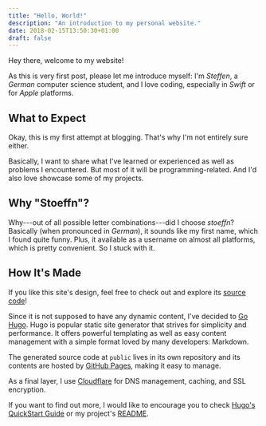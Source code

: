 ```yaml
---
title: "Hello, World!"
description: "An introduction to my personal website."
date: 2018-02-15T13:50:30+01:00
draft: false
---
```


Hey there, welcome to my website!

As this is very first post, please let me introduce myself: I'm _Steffen_, a _German_ computer science student, and I love coding, especially in _Swift_ or for _Apple_ platforms.
<!--more-->

## What to Expect

Okay, this is my first attempt at blogging. That's why I'm not entirely sure either.

Basically, I want to share what I've learned or experienced as well as problems I encountered. But most of it will be programming-related. And I'd also love showcase some of my projects.

## Why "Stoeffn"?

Why---out of all possible letter combinations---did I choose _stoeffn_? Basically (when pronounced in _German_), it sounds like my first name, which I found quite funny. Plus, it available as a username on almost all platforms, which is pretty convenient. So I stuck with it.

## How It's Made

If you like this site's design, feel free to check out and explore its [source code](https://github.com/stoeffn/stoeffn)!

Since it is not supposed to have any dynamic content, I've decided to [Go Hugo](https://gohugo.io/). Hugo is popular static site generator that strives for simplicity and performance. It offers powerful templating as well as easy content management with a simple format loved by many developers: Markdown.

The generated source code at `public` lives in its own repository and its contents are hosted by [GitHub Pages](https://pages.github.com), making it easy to manage.

As a final layer, I use [Cloudflare](https://www.cloudflare.com) for DNS management, caching, and SSL encryption.

If you want to find out more, I would like to encourage you to check [Hugo's QuickStart Guide](https://gohugo.io/getting-started/quick-start/) or my project's [README](https://github.com/stoeffn/stoeffn/blob/master/README.md).
